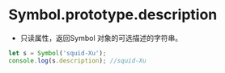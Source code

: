 # Symbol.prototype.description


- 只读属性，返回Symbol 对象的可选描述的字符串。


```js
let s = Symbol('squid-Xu');
console.log(s.description); //squid-Xu
```